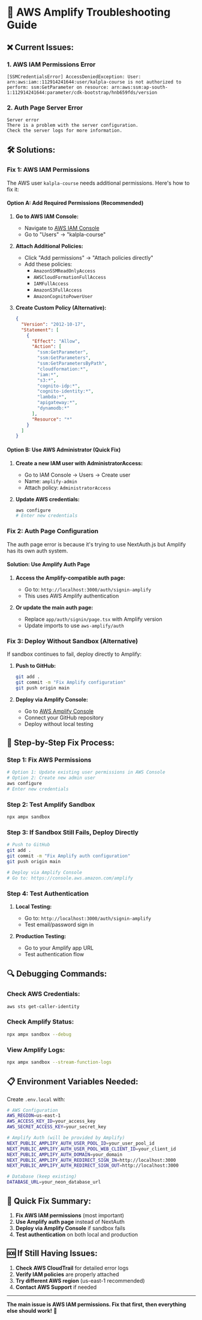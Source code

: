 # 🔧 AWS Amplify Troubleshooting Guide

## ❌ **Current Issues:**

### **1. AWS IAM Permissions Error**
```
[SSMCredentialsError] AccessDeniedException: User: arn:aws:iam::112914241644:user/kalpla-course is not authorized to perform: ssm:GetParameter on resource: arn:aws:ssm:ap-south-1:112914241644:parameter/cdk-bootstrap/hnb659fds/version
```

### **2. Auth Page Server Error**
```
Server error
There is a problem with the server configuration.
Check the server logs for more information.
```

## 🛠️ **Solutions:**

### **Fix 1: AWS IAM Permissions**

The AWS user `kalpla-course` needs additional permissions. Here's how to fix it:

#### **Option A: Add Required Permissions (Recommended)**

1. **Go to AWS IAM Console:**
   - Navigate to [AWS IAM Console](https://console.aws.amazon.com/iam/)
   - Go to "Users" → "kalpla-course"

2. **Attach Additional Policies:**
   - Click "Add permissions" → "Attach policies directly"
   - Add these policies:
     - `AmazonSSMReadOnlyAccess`
     - `AWSCloudFormationFullAccess`
     - `IAMFullAccess`
     - `AmazonS3FullAccess`
     - `AmazonCognitoPowerUser`

3. **Create Custom Policy (Alternative):**
   ```json
   {
     "Version": "2012-10-17",
     "Statement": [
       {
         "Effect": "Allow",
         "Action": [
           "ssm:GetParameter",
           "ssm:GetParameters",
           "ssm:GetParametersByPath",
           "cloudformation:*",
           "iam:*",
           "s3:*",
           "cognito-idp:*",
           "cognito-identity:*",
           "lambda:*",
           "apigateway:*",
           "dynamodb:*"
         ],
         "Resource": "*"
       }
     ]
   }
   ```

#### **Option B: Use AWS Administrator (Quick Fix)**

1. **Create a new IAM user with AdministratorAccess:**
   - Go to IAM Console → Users → Create user
   - Name: `amplify-admin`
   - Attach policy: `AdministratorAccess`

2. **Update AWS credentials:**
   ```bash
   aws configure
   # Enter new credentials
   ```

### **Fix 2: Auth Page Configuration**

The auth page error is because it's trying to use NextAuth.js but Amplify has its own auth system.

#### **Solution: Use Amplify Auth Page**

1. **Access the Amplify-compatible auth page:**
   - Go to: `http://localhost:3000/auth/signin-amplify`
   - This uses AWS Amplify authentication

2. **Or update the main auth page:**
   - Replace `app/auth/signin/page.tsx` with Amplify version
   - Update imports to use `aws-amplify/auth`

### **Fix 3: Deploy Without Sandbox (Alternative)**

If sandbox continues to fail, deploy directly to Amplify:

1. **Push to GitHub:**
   ```bash
   git add .
   git commit -m "Fix Amplify configuration"
   git push origin main
   ```

2. **Deploy via Amplify Console:**
   - Go to [AWS Amplify Console](https://console.aws.amazon.com/amplify)
   - Connect your GitHub repository
   - Deploy without local testing

## 🚀 **Step-by-Step Fix Process:**

### **Step 1: Fix AWS Permissions**
```bash
# Option 1: Update existing user permissions in AWS Console
# Option 2: Create new admin user
aws configure
# Enter new credentials
```

### **Step 2: Test Amplify Sandbox**
```bash
npx ampx sandbox
```

### **Step 3: If Sandbox Still Fails, Deploy Directly**
```bash
# Push to GitHub
git add .
git commit -m "Fix Amplify auth configuration"
git push origin main

# Deploy via Amplify Console
# Go to: https://console.aws.amazon.com/amplify
```

### **Step 4: Test Authentication**
1. **Local Testing:**
   - Go to: `http://localhost:3000/auth/signin-amplify`
   - Test email/password sign in

2. **Production Testing:**
   - Go to your Amplify app URL
   - Test authentication flow

## 🔍 **Debugging Commands:**

### **Check AWS Credentials:**
```bash
aws sts get-caller-identity
```

### **Check Amplify Status:**
```bash
npx ampx sandbox --debug
```

### **View Amplify Logs:**
```bash
npx ampx sandbox --stream-function-logs
```

## 📋 **Environment Variables Needed:**

Create `.env.local` with:
```bash
# AWS Configuration
AWS_REGION=us-east-1
AWS_ACCESS_KEY_ID=your_access_key
AWS_SECRET_ACCESS_KEY=your_secret_key

# Amplify Auth (will be provided by Amplify)
NEXT_PUBLIC_AMPLIFY_AUTH_USER_POOL_ID=your_user_pool_id
NEXT_PUBLIC_AMPLIFY_AUTH_USER_POOL_WEB_CLIENT_ID=your_client_id
NEXT_PUBLIC_AMPLIFY_AUTH_DOMAIN=your_domain
NEXT_PUBLIC_AMPLIFY_AUTH_REDIRECT_SIGN_IN=http://localhost:3000
NEXT_PUBLIC_AMPLIFY_AUTH_REDIRECT_SIGN_OUT=http://localhost:3000

# Database (keep existing)
DATABASE_URL=your_neon_database_url
```

## 🎯 **Quick Fix Summary:**

1. **Fix AWS IAM permissions** (most important)
2. **Use Amplify auth page** instead of NextAuth
3. **Deploy via Amplify Console** if sandbox fails
4. **Test authentication** on both local and production

## 🆘 **If Still Having Issues:**

1. **Check AWS CloudTrail** for detailed error logs
2. **Verify IAM policies** are properly attached
3. **Try different AWS region** (us-east-1 recommended)
4. **Contact AWS Support** if needed

---

**The main issue is AWS IAM permissions. Fix that first, then everything else should work!** 🎉
